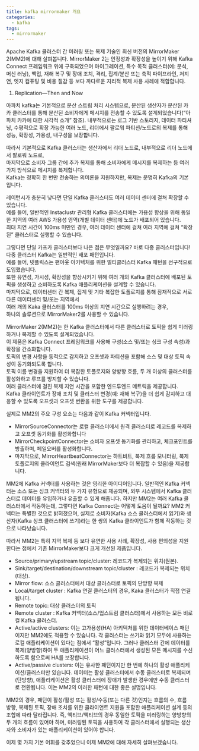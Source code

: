 ```yaml
---
title: kafka mirrormaker 개요 
categories:
  - kafka
tags: 
  - mirrormaker
---
```


Apache Kafka 클러스터 간 미러링 또는 복제 기술인 최신 버전의 MirrorMaker 2(MM2)에 대해 살펴봅니다. MirrorMaker 2는 안정성과 확장성을 높이기 위해 Kafka Connect 프레임워크 위에 구축되었으며 마이그레이션, 특수 목적 클러스터(예: 분석, 머신 러닝), 백업, 재해 복구 및 장애 조치, 격리, 집계/분산 또는 축적 파이프라인, 저지연, 엣지 컴퓨팅 및 비용 절감 등 보다 까다로운 지리적 복제 사용 사례에 적합합니다.


1. Replication—Then and Now

아파치 kafka는 기본적으로 분산 스트림 처리 시스템으로, 분산된 생산자가 분산된 카카 클러스터를 통해 분산된 소비자에게 메시지를 전송할 수 있도록 설계되었습니다(“아파치 카카에 대한 시각적 소개” 참조). 내부적으로는 로그 기반 스토리지, 데이터 파티셔닝, 수평적으로 확장 가능한 여러 노드, 리더에서 팔로워 파티션/노드로의 복제를 통해 성능, 확장성, 가용성, 내구성을 보장합니다.

따라서 기본적으로 Kafka 클러스터는 생산자에서 리더 노드로, 내부적으로 리더 노드에서 팔로워 노드로,  
마지막으로 소비자 그룹 간에 추가 복제를 통해 소비자에게 메시지를 복제하는 등 여러 가지 방식으로 메시지를 복제합니다.  
Kafka는 정확히 한 번만 전송하는 의미론을 지원하지만, 복제는 분명히 Kafka의 기본입니다.  

레이턴시가 충분히 낮다면 단일 Kafka 클러스터도 여러 데이터 센터에 걸쳐 확장할 수 있습니다.  
예를 들어, 일반적인 Instaclustr 관리형 Kafka 클러스터에는 가용성 향상을 위해 동일한 지역의 여러 
AWS 가용성 영역(개별 데이터 센터)에 노드가 배포되어 있습니다.  
최대 지연 시간이 100ms 미만인 경우, 여러 데이터 센터에 걸쳐 여러 지역에 걸쳐 “확장된” 클러스터로 실행할 수 있습니다.  

그렇다면 단일 카프카 클러스터보다 나은 점은 무엇일까요? 바로 다중 클러스터입니다! 다중 클러스터 Kafka는 일반적인 배포 패턴입니다.  
예를 들어, 넷플릭스는 팬아웃 아키텍처를 위한 멀티클러스터 Kafka 패턴을 선구적으로 도입했습니다.  
또한 유연성, 가시성, 확장성을 향상시키기 위해 여러 개의 Kafka 클러스터에 배포된 토픽을 생성하고 소비하도록 Kafka 애플리케이션을 설계할 수 있습니다.  
마지막으로, 데이터센터 간 복제, 집계 및 기타 복잡한 토폴로지를 통해 잠재적으로 서로 다른 데이터센터 및/또는 지역에서   
여러 개의 Kaka 클러스터를 100ms 이상의 지연 시간으로 실행하려는 경우,   
하나의 솔루션으로 MirrorMaker2를 사용할 수 있습니다.  

MirrorMaker 2(MM2)는 한 Kafka 클러스터에서 다른 클러스터로 토픽을 쉽게 미러링하거나 복제할 수 있도록 설계되었습니다.  
이 제품은 Kafka Connect 프레임워크를 사용해 구성(소스 및/또는 싱크 구성 속성)과 확장을 간소화합니다.  
토픽의 변경 사항을 동적으로 감지하고 오프셋과 파티션을 포함해 소스 및 대상 토픽 속성이 동기화되도록 합니다.  
토픽 이름 변경을 지원하여 더 복잡한 토폴로지와 양방향 흐름, 두 개 이상의 클러스터를 활성화하고 루프를 방지할 수 있습니다.  
여러 클러스터에 걸친 복제 지연 시간을 포함한 엔드투엔드 메트릭을 제공합니다.  
Kafka 클라이언트가 장애 조치 및 클러스터 변경(예: 재해 복구)을 더 쉽게 감지하고 대응할 수 있도록 오프셋과 오프셋 변환을 위한 도구를 제공합니다.  

실제로 MM2의 주요 구성 요소는 다음과 같이 Kafka 커넥터입니다.  

- MirrorSourceConnector는 로컬 클러스터에서 원격 클러스터로 레코드를 복제하고 오프셋 동기화를 활성화합니다  
- MirrorCheckpointConnector는 소비자 오프셋 동기화를 관리하고, 체크포인트를 방출하며, 페일오버를 활성화합니다.  
- 마지막으로, MirrorHeartbeatConnector는 하트비트, 복제 흐름 모니터링, 복제 토폴로지의 클라이언트 검색(원래 MirrorMaker보다 더 복잡할 수 있음)을 제공합니다.  


MM2에 Kafka 커넥터를 사용하는 것은 영리한 아이디어입니다. 일반적인 Kafka 커넥터는 소스 또는 싱크 커넥터의 두 가지 유형으로 제공되며, 외부 시스템에서 Kafka 클러스터로 데이터를 유입하거나 유출할 수 있게 해줍니다. 하지만 MM2는 여러 Kafka 클러스터에서 작동하는데, 그렇다면 Kafka Connect는 어떻게 도움이 될까요? MM2 커넥터는 특별한 것으로 밝혀졌으며, 실제로 소비자(Kafka 소스 클러스터에서 읽기)와 생산자(Kafka 싱크 클러스터에 쓰기)라는 한 쌍의 Kafka 클라이언트가 함께 작동하는 것으로 나타났습니다. 

따라서 MM2는 특히 지역 복제 등 보다 유연한 사용 사례, 확장성, 사용 편의성을 지원한다는 점에서 기존 MirrorMaker보다 크게 개선된 제품입니다.

- Source/primary/upstream topic/cluster: 레코드가 복제되는 위치(원본).
- Sink/target/destination/downstream topic/cluster : 레코드가 복제되는 위치(대상).
- Mirror flow: 소스 클러스터에서 대상 클러스터로 토픽의 단방향 복제
- Local/target cluster : Kafka 연결 클러스터의 경우, Kaka 클러스터가 직접 연결됩니다.  
- Remote topic: 대상 클러스터의 토픽
- Remote cluster : Kafka 커넥터(소스/업스트림 클러스터)에서 사용하는 모든 비로컬 Kafka 클러스터.
- Active/active clusters: 이는 고가용성(HA) 아키텍처를 위한 데이터베이스 패턴이지만 MM2에도 적용할 수 있습니다.  각 클러스터는 쓰기와 읽기 모두에 사용하는 로컬 애플리케이션이 있다는 점에서 “활성”입니다. 그러나 클러스터 간에 데이터를 복제(양방향)하여 두 애플리케이션이 어느 클러스터에서 생성된 모든 메시지를 수신하도록 함으로써 HA를 보장합니다. 
- Active/passive clusters: 이는 유사한 패턴이지만 한 번에 하나의 활성 애플리케이션/클러스터만 있습니다. 데이터는 활성 클러스터에서 수동 클러스터로 복제되며(단방향), 애플리케이션은 활성 클러스터에 장애가 발생한 경우에만 수동 클러스터로 전환됩니다. 이는 MM2의 이러한 패턴에 대한 좋은 설명입니다.  

MM2의 경우, 패턴이 활성/활성 또는 활성/수동(또는 다른 것)인지는 흐름의 수, 흐름 방향, 복제된 토픽, 장애 조치를 위한 클라이언트 지원을 포함한 애플리케이션 설계 등의 조합에 따라 달라집니다. 즉, 액티브/액티브의 경우 동일한 토픽을 미러링하는 양방향의 두 개의 흐름이 있어야 하며, 미러링된 토픽을 사용하여 각 클러스터에서 실행되는 생산자와 소비자가 있는 애플리케이션이 있어야 합니다. 

이제 몇 가지 기본 어휘를 갖추었으니 이제 MM2에 대해 자세히 살펴보겠습니다.

